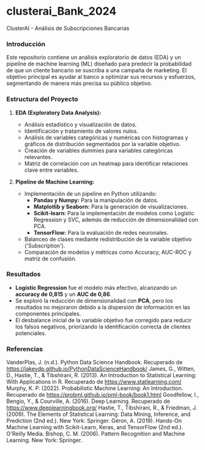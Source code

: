 # clusterai_Bank_2024
ClusterAI - Análisis de Subscripciones Bancarias

### **Introducción**
Este repositorio contiene un análisis exploratorio de datos (EDA) y un pipeline de machine learning (ML) diseñado para predecir la probabilidad de que un cliente bancario se suscriba a una campaña de marketing. El objetivo principal es ayudar al banco a optimizar sus recursos y esfuerzos, segmentando de manera más precisa su público objetivo.

### **Estructura del Proyecto**
1. **EDA (Exploratory Data Analysis):**
   - Análisis estadístico y visualización de datos.
   - Identificación y tratamiento de valores nulos.
   - Análisis de variables categóricas y numéricas con histogramas y gráficos de distribución segmentados por la variable objetivo.
   - Creación de variables dummies para variables categóricas relevantes.
   - Matriz de correlación con un heatmap para identificar relaciones clave entre variables.


2. **Pipeline de Machine Learning:**
   - Implementación de un pipeline en Python utilizando:
     - **Pandas y Numpy:** Para la manipulación de datos.
     - **Matplotlib y Seaborn:** Para la generación de visualizaciones.
     - **Scikit-learn:** Para la implementación de modelos como Logistic Regression y SVC, además de reducción de dimensionalidad con PCA.
     - **TensorFlow:** Para la evaluación de redes neuronales.
   - Balanceo de clases mediante redistribución de la variable objetivo ('Subscription').
   - Comparación de modelos y métricas como Accuracy, AUC-ROC y matriz de confusión.

### **Resultados**
- **Logistic Regression** fue el modelo más efectivo, alcanzando un **accuracy de 0,815** y un **AUC de 0,86**.
- Se exploró la reducción de dimensionalidad con **PCA**, pero los resultados no mejoraron debido a la dispersión de información en las componentes principales.
- El desbalance inicial de la variable objetivo fue corregido para reducir los falsos negativos, priorizando la identificación correcta de clientes potenciales.

### **Referencias**
VanderPlas, J. (n.d.). Python Data Science Handbook. Recuperado de https://jakevdp.github.io/PythonDataScienceHandbook/
James, G., Witten, D., Hastie, T., & Tibshirani, R. (2013). An Introduction to Statistical Learning: With Applications in R. Recuperado de https://www.statlearning.com/
Murphy, K. P. (2022). Probabilistic Machine Learning: An Introduction. Recuperado de https://probml.github.io/pml-book/book1.html
Goodfellow, I., Bengio, Y., & Courville, A. (2016). Deep Learning. Recuperado de https://www.deeplearningbook.org/
Hastie, T., Tibshirani, R., & Friedman, J. (2009). The Elements of Statistical Learning: Data Mining, Inference, and Prediction (2nd ed.). New York: Springer.
Géron, A. (2019). Hands-On Machine Learning with Scikit-Learn, Keras, and TensorFlow (2nd ed.). O'Reilly Media.
Bishop, C. M. (2006). Pattern Recognition and Machine Learning. New York: Springer.

